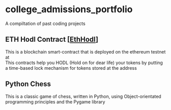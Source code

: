 # college_admissions_portfolio
A compiltation of past coding projects

## ETH Hodl Contract [[EthHodl](EthHodl)]
This is a blockchain smart-contract that is deployed on the ethereum testnet at  
This contracts help you HODL (Hold on for dear life) your tokens by putting a time-based lock mechanism for tokens stored at the address 

## Python Chess
This is a classic game of chess, written in Python, using Object-orientated programming principles and the Pygame library
